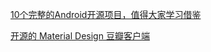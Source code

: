 
[10个完整的Android开源项目，值得大家学习借鉴](https://blog.csdn.net/wen294299195/article/details/78463708/)

[开源的 Material Design 豆瓣客户端](https://github.com/DreaminginCodeZH/Douya)
